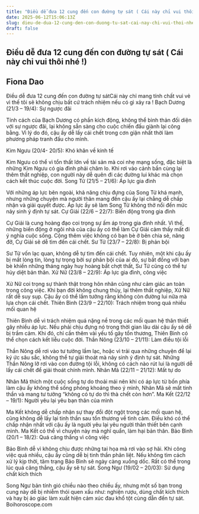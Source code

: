 ```yaml
---
title: "Điều dễ đưa 12 cung đến con đường tự sát ( Cái này chỉ vui thôi nhé !)"
date: 2025-06-12T15:06:13Z
slug: dieu-de-dua-12-cung-den-con-duong-tu-sat-cai-nay-chi-vui-thoi-nhe
draft: false
---
```


## Điều dễ đưa 12 cung đến con đường tự sát ( Cái này chỉ vui thôi nhé !)

## Fiona Dao

Điều dễ đưa 12 cung đến con đường tự sátCái này chỉ mang tính chất vui vẻ vì thế tôi sẽ không chịu bất cứ trách nhiệm nếu có gì xảy ra !  Bạch Dương (21/3 – 19/4): Sự ngược đãi
 
Tính cách của Bạch Dương có phần kích động, không thể bình thản đối diện với sự ngược đãi, lại không sẵn sàng cho cuộc chiến đấu giành lại công bằng. Vì lý do đó, cậu ấy dễ lấy cái chết trong cơn giận nhất thời làm phương pháp tranh đấu cho mình.
 
 Kim Ngưu (20/4- 20/5): Khó khăn về kinh tế
 
Kim Ngưu có thể vì tổn thất lớn về tài sản mà coi nhẹ mạng sống, đặc biệt là những Kim Ngưu có gia đình phải chăm lo. Khi rơi vào cảnh bần cùng lại thêm thất nghiệp, con người này dễ quên đi các đường lui khác mà chọn cách kết thúc cuộc đời.
 Song Tử (21/5 – 21/6): Áp lực gia đình
 
Với những áp lực bên ngoài, khả năng chịu đựng của Song Tử khá mạnh, nhưng những chuyện mà người thân mang đến cậu ấy lại chẳng dễ chấp nhận và giải quyết được. Áp lực ấy sẽ làm Song Tử không thở nổi đến mức nảy sinh ý định tự sát.
 Cự Giải (22/6 – 22/7): Biến động trong gia đình
 
Cự Giải là cung hoàng đạo coi trọng sự ấm áp trong gia đình nhất. Vì thế, những biến động ở ngôi nhà của cậu ấy có thể làm Cự Giải cảm thấy mất đi ý nghĩa cuộc sống. Cộng thêm việc không có bạn bè ở bên chia sẻ, nâng đỡ, Cự Giải sẽ dễ tìm đến cái chết.
 Sư Tử (23/7 – 22/8): Bị phản bội
 
Sư Tử vốn lạc quan, không dễ tự tìm đến cái chết. Tuy nhiên, một khi cậu ấy bị mất lòng tin, lòng tự trọng bởi sự phản bội của ai đó, sự bất đồng với bạn bè khiến những tháng ngày huy hoàng bất chợt thất, Sư Tử cũng có thể tự hủy diệt bản thân.
 Xử Nữ (23/8 – 22/9): Áp lực gia đình, công việc
 
Xử Nữ coi trọng sự thành thật trong hôn nhân cũng như cảm giác an toàn trong công việc. Khi bạn đời không chung thủy, lại thêm thất nghiệp, Xử Nữ rất dễ suy sụp. Cậu ấy có thể lầm tưởng rằng không còn đường lui nữa mà lựa chọn cái chết.
 Thiên Bình (23/9 – 22/10): Trách nhiệm trong quá nhiều mối quan hệ
 
Thiên Bình dễ vì trách nhiệm quá nặng nề trong các mối quan hệ thân thiết gây nhiều áp lực. Nếu phải chịu đựng nó trong thời gian lâu dài cậu ấy sẽ dễ bị trầm cảm. Khi đó, chỉ cần thêm vài yếu tố gây tổn thương, Thiên Bình có thể chọn cách kết liễu cuộc đời.
 Thần Nông (23/10 – 21/11): Làm điều tội lỗi
 
Thần Nông dễ rơi vào tư tưởng lầm lạc, hoặc vì trải qua những chuyện để lại ký ức sâu sắc, không thể tự giải thoát mà nảy sinh ý định tự sát. Những Thần Nông lỡ rơi vào con đường tội lỗi, không có cách nào rút lui là người dễ lấy cái chết để giải thoát chính mình.
 Nhân Mã (22/11 – 21/12): Mất tự do
 
Nhân Mã thích một cuộc sống tự do thoải mái nên khi có áp lực từ bốn phía làm cậu ấy không thể sống phóng khoáng theo ý mình, Nhân Mã sẽ mất tinh thần và mang tư tưởng “không có tự do thì thà chết còn hơn”.
 Ma Kết (22/12 – 19/1): Người yêu lại yêu bạn thân của mình
 
Ma Kết không dễ chấp nhận sự thay đổi đột ngột trong các mối quan hệ, cũng không dễ lấy lại tinh thần sau tổn thương về tình cảm. Điều khó có thể chấp nhận nhất với cậu ấy là người yêu lại yêu người thân thiết bên cạnh mình. Ma Kết có thể vì chuyện này mà nghĩ quẩn, làm hại bản thân.
 Bảo Bình (20/1 – 18/2): Quá căng thẳng vì công việc
 
Bảo Bình dễ vì không chịu được những tai họa mà rơi vào sợ hãi. Khi công việc quá nhiều, cậu ấy cũng dễ bị tinh thần phân liệt. Nếu không tìm cách xử lý kịp thời, tâm trạng Bảo Bình sẽ ngày càng xuống dốc. Rất có thể trong lúc quá căng thẳng, cậu ấy sẽ tự sát.
 Song Ngư (19/02 – 20/03): Sử dụng chất kích thích
 
Song Ngư bản tính gió chiều nào theo chiều ấy, nhưng một số bạn trong cung này dễ bị nhiễm thói quen xấu như: nghiện rượu, dùng chất kích thích và hay bị ảo giác làm xuất hiện cảm xúc đau khổ tột cùng dẫn đến tự sát.
 Boihoroscope.com